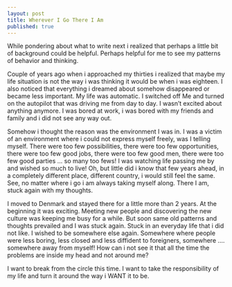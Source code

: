 ```yaml
---
layout: post
title: Wherever I Go There I Am
published: true
---
```

<p>While pondering about what to write next i realized that perhaps a little bit of background could be helpful. Perhaps helpful for me to see my patterns of behavior and thinking.</p>
<p>Couple of years ago when i approached my thirties i realized that maybe my life situation is not the way i was thinking it would be when i was eighteen. I also noticed that everything i dreamed about somehow disappeared or became less important. My life was automatic. I switched off Me and turned on the autopilot that was driving me from day to day. I wasn&rsquo;t excited about anything anymore. I was bored at work, i was bored with my friends and family and i did not see any way out.</p>
<p>Somehow i thought the reason was the environment I was in. I was a victim of an environment where i could not express myself freely, was I telling myself. There were too few possibilities, there were too few opportunities, there were too few good jobs, there were too few good men, there were too few good parties ... so many too fews! I was watching life passing me by and wished so much to live! Oh, but little did i know that few years ahead, in a completely different place, different country, i would still feel the same. See, no matter where i go i am always taking myself along. There I am, stuck again with my thoughts.</p>
<p>I moved to Denmark and stayed there for a little more than 2 years. At the beginning it was exciting. Meeting new people and discovering the new culture was keeping me busy for a while. But soon same old patterns and thoughts prevailed and I was stuck again. Stuck in an everyday life that i did not like. I wished to be somewhere else again. Somewhere where people were less boring, less closed and less diffident to foreigners, somewhere .... somewhere away from myself! How can i not see it that all the time the problems are inside my head and not around me?</p>
<p>I want to break from the circle this time. I want to take the responsibility of my life and turn it around the way i WANT it to be.</p>
